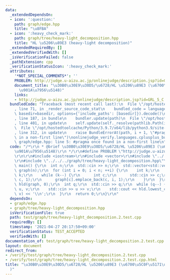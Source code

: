 ```yaml
---
data:
  _extendedDependsOn:
  - icon: ':question:'
    path: graph/edge.hpp
    title: "\u8FBA"
  - icon: ':heavy_check_mark:'
    path: graph/tree/heavy-light_decomposition.hpp
    title: "HL \u5206\u89E3 (heavy-light decomposition)"
  _extendedRequiredBy: []
  _extendedVerifiedWith: []
  _isVerificationFailed: false
  _pathExtension: cpp
  _verificationStatusIcon: ':heavy_check_mark:'
  attributes:
    '*NOT_SPECIAL_COMMENTS*': ''
    PROBLEM: http://judge.u-aizu.ac.jp/onlinejudge/description.jsp?id=GRL_5_C
    document_title: "\u30B0\u30E9\u30D5/\u6728/HL \u5206\u89E3 (\u6700\u5C0F\u5171\
      \u901A\u7956\u5148)"
    links:
    - http://judge.u-aizu.ac.jp/onlinejudge/description.jsp?id=GRL_5_C
  bundledCode: "Traceback (most recent call last):\n  File \"/opt/hostedtoolcache/Python/3.9.7/x64/lib/python3.9/site-packages/onlinejudge_verify/documentation/build.py\"\
    , line 71, in _render_source_code_stat\n    bundled_code = language.bundle(stat.path,\
    \ basedir=basedir, options={'include_paths': [basedir]}).decode()\n  File \"/opt/hostedtoolcache/Python/3.9.7/x64/lib/python3.9/site-packages/onlinejudge_verify/languages/cplusplus.py\"\
    , line 187, in bundle\n    bundler.update(path)\n  File \"/opt/hostedtoolcache/Python/3.9.7/x64/lib/python3.9/site-packages/onlinejudge_verify/languages/cplusplus_bundle.py\"\
    , line 401, in update\n    self.update(self._resolve(pathlib.Path(included), included_from=path))\n\
    \  File \"/opt/hostedtoolcache/Python/3.9.7/x64/lib/python3.9/site-packages/onlinejudge_verify/languages/cplusplus_bundle.py\"\
    , line 312, in update\n    raise BundleErrorAt(path, i + 1, \"#pragma once found\
    \ in a non-first line\")\nonlinejudge_verify.languages.cplusplus_bundle.BundleErrorAt:\
    \ graph/edge.hpp: line 5: #pragma once found in a non-first line\n"
  code: "/*\r\n * @brief \u30B0\u30E9\u30D5/\u6728/HL \u5206\u89E3 (\u6700\u5C0F\u5171\
    \u901A\u7956\u5148)\r\n */\r\n#define PROBLEM \"http://judge.u-aizu.ac.jp/onlinejudge/description.jsp?id=GRL_5_C\"\
    \r\n\r\n#include <iostream>\r\n#include <vector>\r\n#include \"../../../graph/edge.hpp\"\
    \r\n#include \"../../../graph/tree/heavy-light_decomposition.hpp\"\r\n\r\nint\
    \ main() {\r\n  int n;\r\n  std::cin >> n;\r\n  std::vector<std::vector<Edge<int>>>\
    \ graph(n);\r\n  for (int i = 0; i < n; ++i) {\r\n    int k;\r\n    std::cin >>\
    \ k;\r\n    while (k--) {\r\n      int c;\r\n      std::cin >> c;\r\n      graph[i].emplace_back(i,\
    \ c, 1);\r\n      graph[c].emplace_back(c, i, 1);\r\n    }\r\n  }\r\n  HeavyLightDecomposition<int>\
    \ hld(graph, 0);\r\n  int q;\r\n  std::cin >> q;\r\n  while (q--) {\r\n    int\
    \ u, v;\r\n    std::cin >> u >> v;\r\n    std::cout << hld.lowest_common_ancestor(u,\
    \ v) << '\\n';\r\n  }\r\n  return 0;\r\n}\r\n"
  dependsOn:
  - graph/edge.hpp
  - graph/tree/heavy-light_decomposition.hpp
  isVerificationFile: true
  path: test/graph/tree/heavy-light_decomposition.2.test.cpp
  requiredBy: []
  timestamp: '2021-04-27 20:17:50+09:00'
  verificationStatus: TEST_ACCEPTED
  verifiedWith: []
documentation_of: test/graph/tree/heavy-light_decomposition.2.test.cpp
layout: document
redirect_from:
- /verify/test/graph/tree/heavy-light_decomposition.2.test.cpp
- /verify/test/graph/tree/heavy-light_decomposition.2.test.cpp.html
title: "\u30B0\u30E9\u30D5/\u6728/HL \u5206\u89E3 (\u6700\u5C0F\u5171\u901A\u7956\u5148\
  )"
---
```

